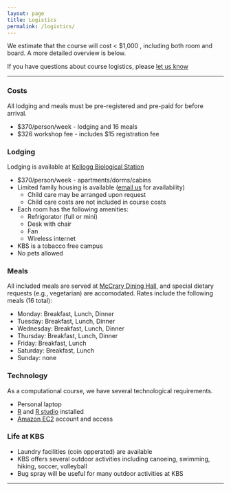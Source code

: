 ```yaml
---
layout: page
title: Logistics
permalink: /logistics/
---
```


We estimate that the course will cost < $1,000 , including both room and board. A more detailed overview is
below. 

If you have questions about course logistics, please [let us know](mailto:edamame.course@gmail.com)

***

### Costs
All lodging and meals must be pre-registered and pre-paid for before arrival.
* $370/person/week - lodging and 16 meals
* $326 workshop fee - includes $15 registration fee

### Lodging 
Lodging is available at [Kellogg Biological Station](http://www.kbs.msu.edu/)

* $370/person/week - apartments/dorms/cabins
* Limited family housing is available ([email us](mailto:edamame.course@gmail.com) for availability)
  * Child care may be arranged upon request
  * Child care costs are not included in course costs
* Each room has the following amenities:
  * Refrigorator (full or mini)
  * Desk with chair
  * Fan
  * Wireless internet
* KBS is a tobacco free campus 
* No pets allowed


### Meals
All included meals are served at [McCrary Dining Hall](http://conference.kbs.msu.edu/conference-center/food-and-beverage-service/), and special dietary requests (e.g., vegetarian) are accomodated. Rates include the following meals (16 total): 

* Monday:    Breakfast, Lunch, Dinner
* Tuesday:   Breakfast, Lunch, Dinner
* Wednesday: Breakfast, Lunch, Dinner
* Thursday:  Breakfast, Lunch, Dinner
* Friday:    Breakfast, Lunch
* Saturday:  Breakfast, Lunch
* Sunday:    none


### Technology 
As a computational course, we have several technological requirements. 

* Personal laptop
* [R](https://cran.rstudio.com/) and [R studio](https://www.rstudio.com/products/rstudio/download/) installed
* [Amazon EC2](https://aws.amazon.com/ec2/) account and access


### Life at KBS
* Laundry facilities (coin opperated) are available
* KBS offers several outdoor activities including canoeing, swimming, hiking, soccer, volleyball
* Bug spray will be useful for many outdoor activities at KBS


***


